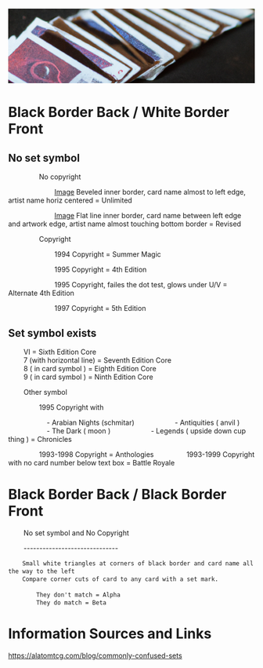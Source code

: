 ![old cards](/assets/header.png)


# Black Border Back / White Border Front

## No set symbol
	
                No copyright
	 
                        [Image](/assets/unlimited.png) Beveled inner border, card name almost to left edge, artist name horiz centered  = Unlimited 

                        [Image](/assets/revised.png) Flat line inner border, card name between left edge and artwork edge, artist name almost touching bottom border = Revised

                Copyright
      
                        1994 Copyright = Summer Magic
		    
                        1995 Copyright = 4th Edition 
		    
                        1995 Copyright, failes the dot test, glows under U/V = Alternate 4th Edition 
		    
                        1997 Copyright = 5th Edition

## Set symbol exists
 	
        VI = Sixth Edition Core  
        7 (with horizontal line) = Seventh Edition Core  
        8 ( in card symbol ) = Eighth Edition Core  
        9 ( in card symbol ) = Ninth Edition Core  
	

        Other symbol

                1995 Copyright with 
		
                    - Arabian Nights (schmitar) 
                    - Antiquities ( anvil ) 
                    - The Dark ( moon ) 
                    - Legends ( upside down cup thing ) = Chronicles
                  
                1993-1998 Copyright = Anthologies
                1993-1999 Copyright with no card number below text box = Battle Royale

    
# Black Border Back / Black Border Front

        No set symbol and No Copyright
 
        ------------------------------
       
		Small white triangles at corners of black border and card name all the way to the left
		Compare corner cuts of card to any card with a set mark.
		      
			They don't match = Alpha
			They do match = Beta



# Information Sources and Links

https://alatomtcg.com/blog/commonly-confused-sets



